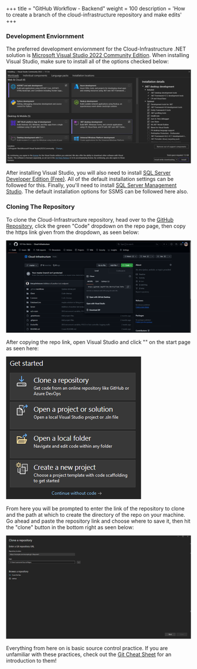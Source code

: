 +++
title = "GitHub Workflow - Backend"
weight = 100
description = 'How to create a branch of the cloud-infrastructure repository and make edits'
+++

### Development Enviornment
The preferred development enviornment for the Cloud-Infrastructure .NET solution is [Microsoft Visual Studio 2022 Community Edition](https://visualstudio.microsoft.com/vs/).  When installing Visual Studio, make sure to install all of the options checked below:

![Alt text](image.png)

After installing Visual Studio, you will also need to install [SQL Server Developer Edition (Free)](https://go.microsoft.com/fwlink/p/?linkid=2215158&clcid=0x409&culture=en-us&country=us).  All of the default installation settings can be followed for this.  Finally, you'll need to install [SQL Server Management Studio](https://aka.ms/ssmsfullsetup).  The default installation options for SSMS can be followed here also.

### Cloning The Repository
To clone the Cloud-Infrastructure repository, head over to the [GitHub Repository](), click the green "Code" dropdown on the repo page, then copy the https link given from the dropdown, as seen below:

![Alt text](image-2.png)

After copying the repo link, open Visual Studio and click "" on the start page as seen here:

![Alt text](image-1.png)

From here you will be prompted to enter the link of the repository to clone and the path at which to create the directory of the repo on your machine.  Go ahead and paste the repository link and choose where to save it, then hit the "clone" button in the bottom right as seen below:

![Alt text](image-3.png)

Everything from here on is basic source control practice.  If you are unfamiliar with these practices, check out the [Git Cheat Sheet](https://education.github.com/git-cheat-sheet-education.pdf) for an introduction to them!